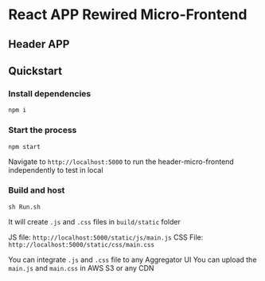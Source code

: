 # React APP Rewired Micro-Frontend
## Header APP

## Quickstart
### Install dependencies
```
npm i
```
### Start the process
```
npm start
```
Navigate to `http://localhost:5000` to run the header-micro-frontend independently to test in local

### Build and host
```
sh Run.sh
```
It will create `.js` and `.css` files in `build/static` folder

JS file: `http://localhost:5000/static/js/main.js`
CSS File: `http://localhost:5000/static/css/main.css`

You can integrate `.js` and `.css` file to any Aggregator UI
You can upload the `main.js` and `main.css` in AWS S3 or any CDN
